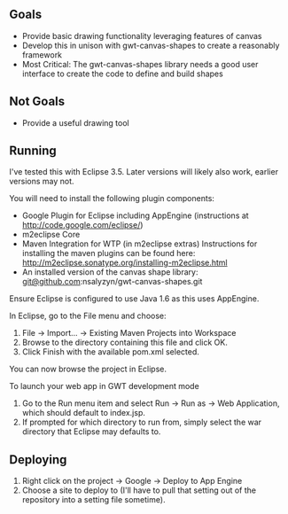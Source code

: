 Goals
-----

* Provide basic drawing functionality leveraging features of canvas
* Develop this in unison with gwt-canvas-shapes to create a reasonably framework
* Most Critical: The gwt-canvas-shapes library needs a good user interface to create the code to define and build shapes

Not Goals
---------

* Provide a useful drawing tool

Running
-------

I've tested this with Eclipse 3.5. Later versions will likely
also work, earlier versions may not.

You will need to install the following plugin components:
* Google Plugin for Eclipse including AppEngine (instructions at http://code.google.com/eclipse/)
* m2eclipse Core
* Maven Integration for WTP (in m2eclipse extras)
  Instructions for installing the maven plugins can be found here:
  http://m2eclipse.sonatype.org/installing-m2eclipse.html
* An installed version of the canvas shape library: git@github.com:nsalyzyn/gwt-canvas-shapes.git

Ensure Eclipse is configured to use Java 1.6 as this uses
AppEngine.

In Eclipse, go to the File menu and choose:

1. File -> Import... -> Existing Maven Projects into Workspace
2. Browse to the directory containing this file and click OK.
3. Click Finish with the available pom.xml selected.

You can now browse the project in Eclipse.

To launch your web app in GWT development mode

1. Go to the Run menu item and select Run -> Run as -> Web Application, which
should default to index.jsp.
2. If prompted for which directory to run from, simply select the war directory
that Eclipse may defaults to.

Deploying
---------

1. Right click on the project -> Google -> Deploy to App Engine
2. Choose a site to deploy to (I'll have to pull that setting out of the repository into a setting file sometime).
